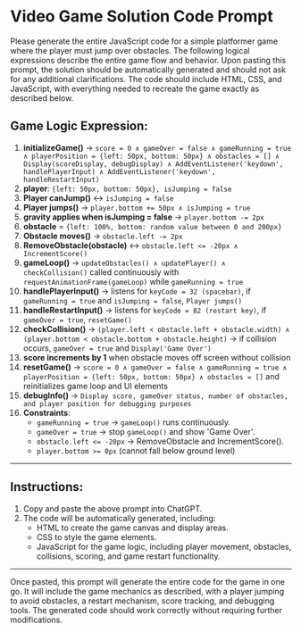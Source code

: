 # Video Game Solution Code Prompt

Please generate the entire JavaScript code for a simple platformer game where the player must jump over obstacles. The following logical expressions describe the entire game flow and behavior. Upon pasting this prompt, the solution should be automatically generated and should not ask for any additional clarifications. The code should include HTML, CSS, and JavaScript, with everything needed to recreate the game exactly as described below.

## Game Logic Expression:

1. **initializeGame()** → `score = 0 ∧ gameOver = false ∧ gameRunning = true ∧ playerPosition = {left: 50px, bottom: 50px} ∧ obstacles = [] ∧ Display(scoreDisplay, debugDisplay) ∧ AddEventListener('keydown', handlePlayerInput) ∧ AddEventListener('keydown', handleRestartInput)`
2. **player**: `{left: 50px, bottom: 50px}, isJumping = false`
3. **Player canJump()** ↔ `isJumping = false`
4. **Player jumps()** → `player.bottom += 50px ∧ isJumping = true`
5. **gravity applies when isJumping = false** → `player.bottom -= 2px`
6. **obstacle** = `{left: 100%, bottom: random value between 0 and 200px}`
7. **Obstacle moves()** → `obstacle.left -= 2px`
8. **RemoveObstacle(obstacle)** ↔ `obstacle.left <= -20px ∧ IncrementScore()`
9. **gameLoop()** → `updateObstacles() ∧ updatePlayer() ∧ checkCollision()` called continuously with `requestAnimationFrame(gameLoop)` while `gameRunning = true`
10. **handlePlayerInput()** → listens for `keyCode = 32 (spacebar)`, if `gameRunning = true` and `isJumping = false`, `Player jumps()`
11. **handleRestartInput()** → listens for `keyCode = 82 (restart key)`, if `gameOver = true`, `resetGame()`
12. **checkCollision()** → `(player.left < obstacle.left + obstacle.width) ∧ (player.bottom < obstacle.bottom + obstacle.height)` → if collision occurs, `gameOver = true` and `Display('Game Over')`
13. **score increments by 1** when obstacle moves off screen without collision
14. **resetGame()** → `score = 0 ∧ gameOver = false ∧ gameRunning = true ∧ playerPosition = {left: 50px, bottom: 50px} ∧ obstacles = []` and reinitializes game loop and UI elements
15. **debugInfo()** → `Display score, gameOver status, number of obstacles, and player position for debugging purposes`
16. **Constraints**:
    - `gameRunning = true` → `gameLoop()` runs continuously.
    - `gameOver = true` → stop `gameLoop()` and show 'Game Over'.
    - `obstacle.left <= -20px` → RemoveObstacle and IncrementScore().
    - `player.bottom >= 0px` (cannot fall below ground level)

---

## Instructions:
1. Copy and paste the above prompt into ChatGPT.
2. The code will be automatically generated, including:
   - HTML to create the game canvas and display areas.
   - CSS to style the game elements.
   - JavaScript for the game logic, including player movement, obstacles, collisions, scoring, and game restart functionality.

---

Once pasted, this prompt will generate the entire code for the game in one go. It will include the game mechanics as described, with a player jumping to avoid obstacles, a restart mechanism, score tracking, and debugging tools. The generated code should work correctly without requiring further modifications.
